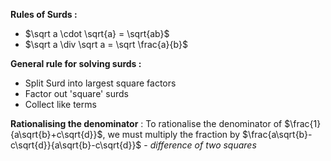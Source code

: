 **Rules of Surds :**
- $\sqrt a \cdot \sqrt{a} = \sqrt{ab}$
-  $\sqrt a \div \sqrt a = \sqrt \frac{a}{b}$

**General rule for solving surds :**
- Split Surd into largest square factors
- Factor out 'square' surds 
- Collect like terms

**Rationalising the denominator** : 
To rationalise the denominator of $\frac{1}{a\sqrt{b}+c\sqrt{d}}$, we must multiply the fraction by $\frac{a\sqrt{b}-c\sqrt{d}}{a\sqrt{b}-c\sqrt{d}}$ -  *difference of two squares*
